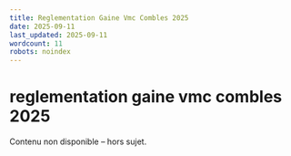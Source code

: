 ```yaml
---
title: Reglementation Gaine Vmc Combles 2025
date: 2025-09-11
last_updated: 2025-09-11
wordcount: 11
robots: noindex
---
```


# reglementation gaine vmc combles 2025

Contenu non disponible – hors sujet.